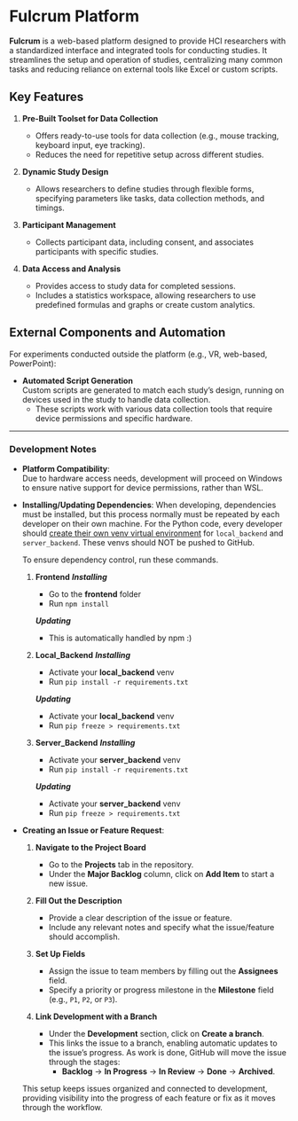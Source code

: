 # Fulcrum Platform

**Fulcrum** is a web-based platform designed to provide HCI researchers with a standardized interface and integrated tools for conducting studies. It streamlines the setup and operation of studies, centralizing many common tasks and reducing reliance on external tools like Excel or custom scripts.

## Key Features

1. **Pre-Built Toolset for Data Collection**

   - Offers ready-to-use tools for data collection (e.g., mouse tracking, keyboard input, eye tracking).
   - Reduces the need for repetitive setup across different studies.

2. **Dynamic Study Design**

   - Allows researchers to define studies through flexible forms, specifying parameters like tasks, data collection methods, and timings.

3. **Participant Management**

   - Collects participant data, including consent, and associates participants with specific studies.

4. **Data Access and Analysis**
   - Provides access to study data for completed sessions.
   - Includes a statistics workspace, allowing researchers to use predefined formulas and graphs or create custom analytics.

## External Components and Automation

For experiments conducted outside the platform (e.g., VR, web-based, PowerPoint):

- **Automated Script Generation**  
   Custom scripts are generated to match each study’s design, running on devices used in the study to handle data collection.
  - These scripts work with various data collection tools that require device permissions and specific hardware.

---

### Development Notes

- **Platform Compatibility**:  
   Due to hardware access needs, development will proceed on Windows to ensure native support for device permissions, rather than WSL.

- **Installing/Updating Dependencies**:
  When developing, dependencies must be installed, but this process normally must be repeated by each developer on their own machine. For the Python code, every developer should [create their own venv virtual environment](https://realpython.com/python-virtual-environments-a-primer/) for `local_backend` and `server_backend`. These venvs should NOT be pushed to GitHub.

  To ensure dependency control, run these commands.

  1. **Frontend**
     **_Installing_**

     - Go to the **frontend** folder
     - Run `npm install`

     **_Updating_**

     - This is automatically handled by npm :)

  2. **Local_Backend**
     **_Installing_**

     - Activate your **local_backend** venv
     - Run `pip install -r requirements.txt`

     **_Updating_**

     - Activate your **local_backend** venv
     - Run `pip freeze > requirements.txt`

  3. **Server_Backend**
     **_Installing_**

     - Activate your **server_backend** venv
     - Run `pip install -r requirements.txt`

     **_Updating_**

     - Activate your **server_backend** venv
     - Run `pip freeze > requirements.txt`

- **Creating an Issue or Feature Request**:

  1.  **Navigate to the Project Board**

      - Go to the **Projects** tab in the repository.
      - Under the **Major Backlog** column, click on **Add Item** to start a new issue.

  2.  **Fill Out the Description**

      - Provide a clear description of the issue or feature.
      - Include any relevant notes and specify what the issue/feature should accomplish.

  3.  **Set Up Fields**

      - Assign the issue to team members by filling out the **Assignees** field.
      - Specify a priority or progress milestone in the **Milestone** field (e.g., `P1`, `P2`, or `P3`).

  4.  **Link Development with a Branch**
      - Under the **Development** section, click on **Create a branch**.
      - This links the issue to a branch, enabling automatic updates to the issue’s progress. As work is done, GitHub will move the issue through the stages:
        - **Backlog** → **In Progress** → **In Review** → **Done** → **Archived**.

  This setup keeps issues organized and connected to development, providing visibility into the progress of each feature or fix as it moves through the workflow.
